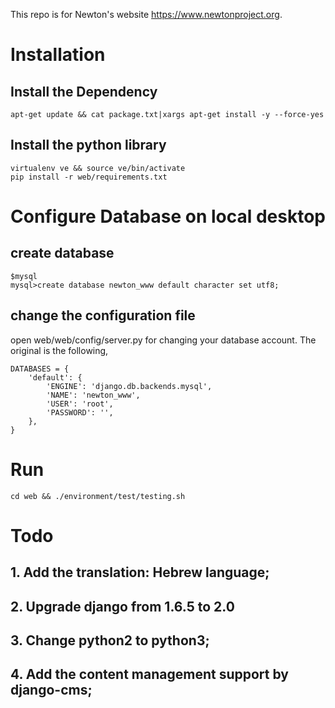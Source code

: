 This repo is for Newton's website https://www.newtonproject.org.

# Installation

## Install the Dependency
```
apt-get update && cat package.txt|xargs apt-get install -y --force-yes
```

## Install the python library
```
virtualenv ve && source ve/bin/activate
pip install -r web/requirements.txt
```
# Configure Database on local desktop
## create database
```
$mysql
mysql>create database newton_www default character set utf8;
```
## change the configuration file
open web/web/config/server.py for changing your database account.
The original is the following,
```
DATABASES = {
    'default': {
        'ENGINE': 'django.db.backends.mysql',
        'NAME': 'newton_www',
        'USER': 'root', 
        'PASSWORD': '',
    },
}
```

# Run
```
cd web && ./environment/test/testing.sh
```

# Todo
## 1. Add the translation: Hebrew language;
## 2. Upgrade django from 1.6.5 to 2.0
## 3. Change python2 to python3;
## 4. Add the content management support by django-cms;



